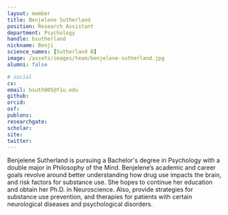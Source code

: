 ```yaml
---
layout: member
title: Benjelene Sutherland
position: Research Assistant
department: Psychology
handle: bsutherland
nickname: Benji
science_names: [Sutherland B]
image: /assets/images/team/benjelene-sutherland.jpg
alumni: false

# social
cv:
email: bsuth005@fiu.edu
github:
orcid:
osf:
publons:
researchgate:
scholar:
site:
twitter:
---
```

Benjelene Sutherland is pursuing a Bachelor's degree in Psychology with a double major in Philosophy of the Mind. Benjelene’s academic and career goals revolve around better understanding how drug use impacts the brain, and risk factors for substance use. She hopes to continue her education and obtain her Ph.D. in Neuroscience. Also, provide strategies for substance use prevention, and therapies for patients with certain neurological diseases and psychological disorders.
